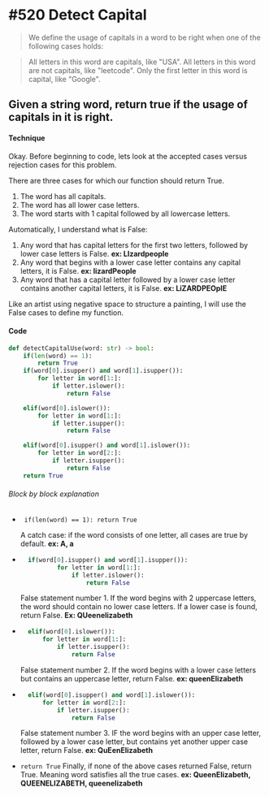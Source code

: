 # #520 Detect Capital

> We define the usage of capitals in a word to be right when one of the following cases holds:

> All letters in this word are capitals, like "USA".
> All letters in this word are not capitals, like "leetcode".
> Only the first letter in this word is capital, like "Google".

## Given a string word, return true if the usage of capitals in it is right.

#### Technique

Okay. Before beginning to code, lets look at the accepted cases versus rejection cases for this problem.

There are three cases for which our function should return True.

1. The word has all capitals.
2. The word has all lower case letters.
3. The word starts with 1 capital followed by all lowercase letters.

Automatically, I understand what is False:

1. Any word that has capital letters for the first two letters, followed by lower case letters is False. **ex: LIzardpeople**
2. Any word that begins with a lower case letter contains any capital letters, it is False. **ex: lizardPeople**
3. Any word that has a capital letter followed by a lower case letter contains another capital letters, it is False. **ex: LiZARDPEOplE**

Like an artist using negative space to structure a painting, I will use the False cases to define my function.

#### Code

```python
def detectCapitalUse(word: str) -> bool:
    if(len(word) == 1):
        return True
    if(word[0].isupper() and word[1].isupper()):
        for letter in word[1:]:
            if letter.islower():
                return False

    elif(word[0].islower()):
        for letter in word[1:]:
            if letter.isupper():
                return False

    elif(word[0].isupper() and word[1].islower()):
        for letter in word[2:]:
            if letter.isupper():
                return False
    return True
```

###### Block by block explanation

- ` if(len(word) == 1): return True`

  A catch case: if the word consists of one letter, all cases are true by default. **ex: A, a**
  <br />

- ```python
    if(word[0].isupper() and word[1].isupper()):
            for letter in word[1:]:
                if letter.islower():
                    return False
  ```

  False statement number 1. If the word begins with 2 uppercase letters, the word should contain no lower case letters. If a lower case is found, return False. **Ex: QUeenelizabeth**
  <br />

- ```python
    elif(word[0].islower()):
        for letter in word[1:]:
            if letter.isupper():
                return False
  ```
  False statement number 2. If the word begins with a lower case letters but contains an uppercase letter, return False. **ex: queenElizabeth**
  <br />
- ```python
    elif(word[0].isupper() and word[1].islower()):
        for letter in word[2:]:
            if letter.isupper():
                return False
  ```

  False statement number 3. IF the word begins with an upper case letter, followed by a lower case letter, but contains yet another upper case letter, return False. **ex: QuEenElizabeth**
  <br />

- `return True`
  Finally, if none of the above cases returned False, return True. Meaning word satisfies all the true cases. **ex: QueenElizabeth, QUEENELIZABETH, queenelizabeth**
